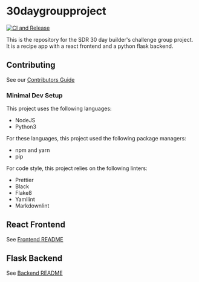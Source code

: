 # 30daygroupproject

[![CI and Release](https://github.com/mycodecareer/30daygroupproject/actions/workflows/ci_release.yml/badge.svg)](https://github.com/mycodecareer/30daygroupproject/actions/workflows/ci_release.yml)

This is the repository for the SDR 30 day builder's challenge group project. It is a recipe app with a react frontend and a python flask backend.

## Contributing

See our [Contributors Guide](./CONTRIBUTING)

### Minimal Dev Setup

This project uses the following languages:

- NodeJS
- Python3

For these languages, this project used the following package managers:

- npm and yarn
- pip

For code style, this project relies on the following linters:

- Prettier
- Black
- Flake8
- Yamllint
- Markdownlint

## React Frontend

See [Frontend README](./frontend/README.md)

## Flask Backend

See [Backend README](./backend/README.md)
